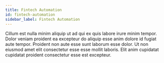 ```yaml
---
title: Fintech Automation
id: fintech-automation
sidebar_label: Fintech Automation
---
```


<!-- @part src="parts/fintech-automation/h1-fintech-automation-description.md" -->

Cillum est nulla minim aliquip ut ad qui ex quis labore irure minim tempor. Dolor veniam proident ea excepteur do aliquip esse anim dolore id fugiat aute tempor. Proident non aute esse sunt laborum esse dolor. Ut non eiusmod amet elit consectetur esse esse mollit laboris. Elit anim cupidatat cupidatat proident consectetur esse est excepteur.
<!-- @/part -->

<!-- @part src="parts/fintech-automation/h1-fintech-automation-body.md" -->
<!-- Your content goes here, replacing this comment -->
<!-- @/part -->

